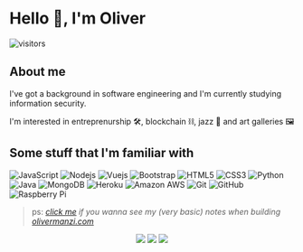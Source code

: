 # **Hello 👋, I'm Oliver**

![visitors](https://visitor-badge.glitch.me/badge?page_id=olivermanzi.olivermanzi)

## **About me**

I've got a background in software engineering and I'm currently studying information security.

I'm interested in entreprenurship 🛠, blockchain ⛓, jazz 🎺  and art galleries 🖼

## **Some stuff that I'm familiar with**

![JavaScript](https://img.shields.io/badge/-JavaScript-black?style=flat-square&logo=javascript)
![Nodejs](https://img.shields.io/badge/-Nodejs-black?style=flat-square&logo=Node.js)
![Vuejs](https://img.shields.io/badge/-Vuejs-black?style=flat-square&logo=vuedotjs)
![Bootstrap](https://img.shields.io/badge/-Bootstrap-black?style=flat-square&logo=bootstrap)
![HTML5](https://img.shields.io/badge/-HTML5-black?style=flat-square&logo=html5)
![CSS3](https://img.shields.io/badge/-CSS3-black?style=flat-square&logo=css3)
![Python](https://img.shields.io/badge/-Python-black?style=flat-square&logo=Python)
![Java](https://img.shields.io/badge/-Java-black?style=flat-square&logo=java)
![MongoDB](https://img.shields.io/badge/-MongoDB-black?style=flat-square&logo=mongodb)
![Heroku](https://img.shields.io/badge/-Heroku-black?style=flat-square&logo=heroku)
![Amazon AWS](https://img.shields.io/badge/AWS-black?style=flat-square&logo=amazon-aws)
![Git](https://img.shields.io/badge/-Git-black?style=flat-square&logo=git)
![GitHub](https://img.shields.io/badge/-GitHub-black?style=flat-square&logo=github)
![Raspberry Pi](https://img.shields.io/badge/-Raspberry%20Pi-black?style=flat-square&logo=Raspberry-Pi)

> ps: *[click me](./docs/project.md) if you wanna see my (very basic) notes when building [olivermanzi.com](www.olivermanzi.com)*

<p align="center">
<a target="_blank" href="https://olivermanzi.com/"><img src="https://img.shields.io/badge/-Website-black?style=for-the-badge"></img></a>	
<a target="_blank" href="https://www.linkedin.com/in/oliver-manzi/"><img src="https://img.shields.io/badge/-LinkedIn-black?style=for-the-badge&logo=Linkedin"></img></a>
<a target="_blank" href="mailto:olivermanzi.dev@gmail.com"><img src="https://img.shields.io/badge/-Gmail-black?style=for-the-badge&logo=Gmail"></img></a>
